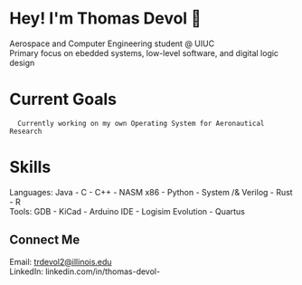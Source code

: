 # Hey! I'm Thomas Devol 🌿 
Aerospace and Computer Engineering student @ UIUC      
Primary focus on ebedded systems, low-level software, and digital logic design

# Current Goals
      Currently working on my own Operating System for Aeronautical Research 


# Skills
Languages: Java - C - C++ - NASM x86 - Python - System /& Verilog - Rust - R        
Tools: GDB - KiCad - Arduino IDE - Logisim Evolution - Quartus


## Connect Me
Email: trdevol2@illinois.edu   
LinkedIn: linkedin.com/in/thomas-devol-


